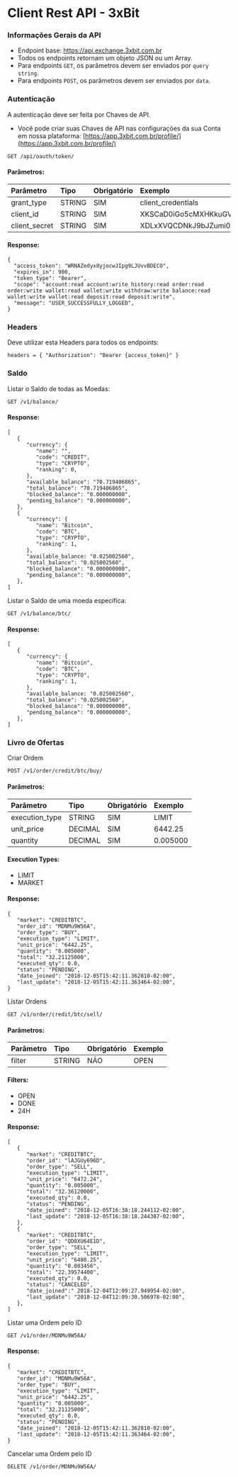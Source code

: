 # Client Rest API - 3xBit


### Informações Gerais da API
* Endpoint base: https://api.exchange.3xbit.com.br
* Todos os endpoints retornam um objeto JSON ou um Array.
* Para endpoints `GET`, os parâmetros devem ser enviados por `query string`.
* Para endpoints `POST`, os parâmetros devem ser enviados por `data`.

### Autenticação

A autenticação deve ser feita por Chaves de API.
* Você pode criar suas Chaves de API nas configurações da sua Conta em nossa plataforma: [https://app.3xbit.com.br/profile/](https://app.3xbit.com.br/profile/)

```
GET /api/oauth/token/
```
#### Parâmetros:
|  Parâmetro  | Tipo | Obrigatório |  Exemplo  |
|:------------|:-----|:------------|:----------|
|grant_type   |STRING|     SIM     |client_credentials|
|client_id    |STRING|     SIM     |XKSCaD0iGo5cMXHKkuGVpwJnM3UOH5KnzxiEK71z|
|client_secret|STRING|     SIM     |XDLxXVQCDNkJ9bJZumi0P35c33mucC1XpDrIQp9BHci6JhVL6PKBgoMDW0pP3gkXeZuFXUMmHrRWZXDTMX8oGMmU8ktL0X41aPdXDFP0pP9KK2vfmJ1HVjXYX4vdnJHz|


#### Response:
```
{
  "access_token": "WRNAZedyx8yjocwJIpg9LJUvvBDECO",
  "expires_in": 900,
  "token_type": "Bearer",
  "scope": "account:read account:write history:read order:read order:write wallet:read wallet:write withdraw:write balance:read wallet:write wallet:read deposit:read deposit:write",
  "message": "USER_SUCCESSFULLY_LOGGED",
}
```

### Headers

Deve utilizar esta Headers para todos os endpoints:

```
headers = { "Authorization": "Bearer {access_token}" }
```


### Saldo
Listar o Saldo de todas as Moedas:

```
GET /v1/balance/
```

#### Response:
```
[
   {
      "currency": {
         "name": "",
         "code": "CREDIT",
         "type": "CRYPTO",
         "ranking": 0,
      },
      "available_balance": "70.719406865",
      "total_balance": "70.719406865",
      "blocked_balance": "0.000000000",
      "pending_balance": "0.000000000",
   },
   {
      "currency": {
         "name": "Bitcoin",
         "code": "BTC",
         "type": "CRYPTO",
         "ranking": 1,
      },
      "available_balance: "0.025002560",
      "total_balance": "0.025002560",
      "blocked_balance": "0.000000000",
      "pending_balance": "0.000000000",
   },
]

```
Listar o Saldo de uma moeda específica:

```
GET /v1/balance/btc/
```

#### Response:
```
[
   {
      "currency": {
         "name": "Bitcoin",
         "code": "BTC",
         "type": "CRYPTO",
         "ranking": 1,
      },
      "available_balance: "0.025002560",
      "total_balance": "0.025002560",
      "blocked_balance": "0.000000000",
      "pending_balance": "0.000000000",
   },
]
```

### Livro de Ofertas
Criar Ordem

```
POST /v1/order/credit/btc/buy/
```
#### Parâmetros:
|  Parâmetro    | Tipo   | Obrigatório | Exemplo        |
|:--------------|:-------|:------------|:---------------|
|execution_type |STRING  |SIM          | LIMIT          |
|unit_price     |DECIMAL |SIM          | 6442.25        |
|quantity       |DECIMAL |SIM          | 0.005000       |

#### Execution Types:
* LIMIT
* MARKET


#### Response:
```
{
   "market": "CREDITBTC",
   "order_id": "MDNMu9W56A",
   "order_type": "BUY",
   "execution_type": "LIMIT",
   "unit_price": "6442.25",
   "quantity": "0.005000",
   "total": "32.21125000",
   "executed_qty": 0.0,
   "status": "PENDING",
   "date_joined": "2018-12-05T15:42:11.362810-02:00",
   "last_update": "2018-12-05T15:42:11.363464-02:00",
}
```

Listar Ordens

```
GET /v1/order/credit/btc/sell/
```
#### Parâmetros:
|  Parâmetro | Tipo   | Obrigatório | Exemplo   |
|:-----------|:-------|:------------|:----------|
|   filter   | STRING | NÃO         | OPEN      |

#### Filters:
* OPEN
* DONE
* 24H


#### Response:
```
[
   {
      "market": "CREDITBTC",
      "order_id": "lAJGUy696D",
      "order_type": "SELL",
      "execution_type": "LIMIT",
      "unit_price": "6472.24",
      "quantity": "0.005000",
      "total": "32.36120000",
      "executed_qty": 0.0,
      "status": "PENDING",
      "date_joined": "2018-12-05T16:38:18.244112-02:00",
      "last_update": "2018-12-05T16:38:18.244387-02:00",
   },
   {
      "market": "CREDITBTC",
      "order_id": "QD8XU64E1D",
      "order_type": "SELL",
      "execution_type": "LIMIT",
      "unit_price": "6480.25",
      "quantity": "0.003456",
      "total": "22.39574400",
      "executed_qty": 0.0,
      "status": "CANCELED",
      "date_joined":" 2018-12-04T12:09:27.949954-02:00",
      "last_update": "2018-12-04T12:09:30.506978-02:00",
   },
]
```

Listar uma Ordem pelo ID

```
GET /v1/order/MDNMu9W56A/
```

#### Response:
```
{
   "market": "CREDITBTC",
   "order_id": "MDNMu9W56A",
   "order_type": "BUY",
   "execution_type": "LIMIT",
   "unit_price": "6442.25",
   "quantity": "0.005000",
   "total": "32.21125000",
   "executed_qty": 0.0,
   "status": "PENDING",
   "date_joined": "2018-12-05T15:42:11.362810-02:00",
   "last_update": "2018-12-05T15:42:11.363464-02:00",
}
```

Cancelar uma Ordem pelo ID

```
DELETE /v1/order/MDNMu9W56A/
```

